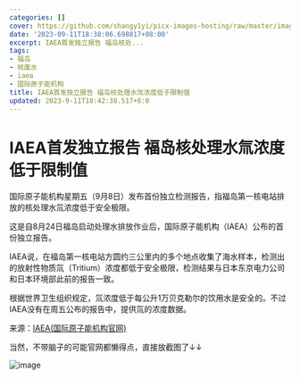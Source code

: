 ```yaml
---
categories: []
cover: https://github.com/shangy1yi/picx-images-hosting/raw/master/image.4q1mehiup140.webp
date: '2023-09-11T18:38:06.698817+08:00'
excerpt: IAEA首发独立报告 福岛核处...
tags:
- 福岛
- 核废水
- iaea
- 国际原子能机构
title: IAEA首发独立报告 福岛核处理水氚浓度低于限制值
updated: 2023-9-11T18:42:38.517+8:0
---
```

# IAEA首发独立报告 福岛核处理水氚浓度低于限制值

国际原子能机构星期五（9月8日）发布首份独立检测报告，指福岛第一核电站排放的核处理水氚浓度低于安全极限。

这是自8月24日福岛启动处理水排放作业后，国际原子能机构（IAEA）公布的首份独立报告。

IAEA说，在福岛第一核电站方圆约三公里内的多个地点收集了海水样本，检测出的放射性物质氚（Tritium）浓度都低于安全极限，检测结果与日本东京电力公司和日本环境部此前的报告一致。

根据世界卫生组织规定，氚浓度低于每公升1万贝克勒尔的饮用水是安全的。不过IAEA没有在周五公布的报告中，提供氚的浓度数据。

来源：[IAEA(国际原子能机构官网)](https://www.iaea.org/newscenter/pressreleases/iaea-conducts-its-first-seawater-sampling-after-japans-discharge-of-alps-treated-water-finds-tritium-level-below-limit)

当然，不带脑子的可能官网都懒得点，直接放截图了↓↓

<img src="https://github.com/shangy1yi/picx-images-hosting/raw/master/image.5qjfe1b65cs0.webp" alt="image" />
